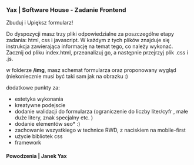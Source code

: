 <h3>Yax | Software House - Zadanie Frontend</h3>
<p>Zbuduj i Upiększ formularz!<p>

<p>Do dyspozycji masz trzy pliki odpowiedzialne za poszczególne etapy zadania: html, css i javascript.
W każdym z tych plików znajduje się instrukcja zawierająca informację na temat tego, co należy wykonać.
Zacznij od pliku index.html, przeanalizuj go, a następnie przejrzyj plik .css i .js. </p>

w folderze <b>/img</b>, masz schemat formularza oraz proponowany wygląd (niekoniecznie musi być taki sam jak na obrazku :)

<p>dodatkowe punkty za:</p>
<ul>
<li>estetyka wykonania</li>
<li>kreatywne podejscie</li>
<li>dodanie walidacji do formularza (ograniczenie do liczby liter/cyfr , małe duże litery, znak specjalny etc. )</li>
<li>dodanie elementów seo* :)</li>
<li>zachowanie wszystkiego w technice RWD, z naciskiem na mobile-first</li>
<li>użycie bibliotek css</li>
<li>framework</li>
</ul>


<h4>Powodzenia | Janek Yax</h3>
